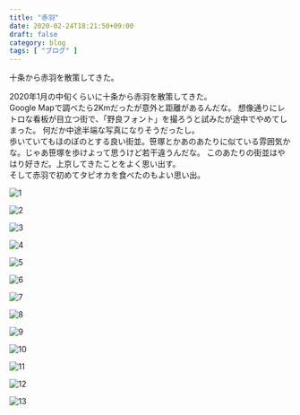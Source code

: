 ```yaml
---
title: "赤羽"
date: 2020-02-24T18:21:50+09:00
draft: false
category: blog
tags: [ "ブログ" ]
---
```

十条から赤羽を散策してきた。  

<!--more-->
2020年1月の中旬くらいに十条から赤羽を散策してきた。  
Google Mapで調べたら2Kmだったが意外と距離があるんだな。
想像通りにレトロな看板が目立つ街で、「野良フォント」を撮ろうと試みたが途中でやめてしまった。
何だか中途半端な写真になりそうだったし。  
歩いていてもほのぼのとする良い街並。笹塚とかあのあたりに似ている雰囲気かな。じゃあ笹塚を歩けよって思うけど若干違うんだな。
このあたりの街並はやはり好きだ。上京してきたことをよく思い出す。  
そして赤羽で初めてタピオカを食べたのもよい思い出。  

![1](../../img/2020-02-24/1-1.jpg)  
  
![2](../../img/2020-02-24/1-2.jpg)  
  
![3](../../img/2020-02-24/1-3.jpg)  
  
![4](../../img/2020-02-24/1-4.jpg)  
  
![5](../../img/2020-02-24/1-5.jpg)  
  
![6](../../img/2020-02-24/1-6.jpg)  
  
![7](../../img/2020-02-24/1-7.jpg)  
  
![8](../../img/2020-02-24/1-8.jpg)  
  
![9](../../img/2020-02-24/1-9.jpg)  
  
![10](../../img/2020-02-24/1-10.jpg)  
  
![11](../../img/2020-02-24/1-11.jpg)  
  
![12](../../img/2020-02-24/1-12.jpg)  
  
![13](../../img/2020-02-24/1-13.jpg)  
  

